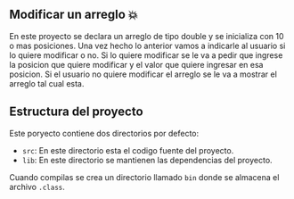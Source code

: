 ## Modificar un arreglo :collision:

En este proyecto se declara un arreglo de tipo double y se inicializa con 10 o mas posiciones. Una vez hecho lo anterior vamos a indicarle al usuario si lo quiere modificar o no. Si lo quiere modificar se le va a pedir que ingrese la posicion que quiere modificar y el valor que quiere ingresar en esa posicion. Si el usuario no quiere modificar el arreglo se le va a mostrar el arreglo tal cual esta.

## Estructura del proyecto

Este poryecto contiene dos directorios por defecto:

- `src`: En este directorio esta el codigo fuente del proyecto.
- `lib`: En este directorio se mantienen las dependencias del proyecto.

Cuando compilas se crea un directorio llamado `bin` donde se almacena el archivo `.class`.
